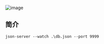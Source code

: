 ![image](https://ae01.alicdn.com/kf/U51bfb661aba945b48a4c71774421d414C.gif)
## 简介


```shell
json-server --watch .\db.json --port 9999
```
